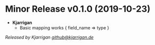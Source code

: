# Minor Release v0.1.0 (2019-10-23)
  * **Kjarrigan**
    * Basic mapping works { field_name => type }
    

*Released by Kjarrigan <github@kjarrigan.de>*

